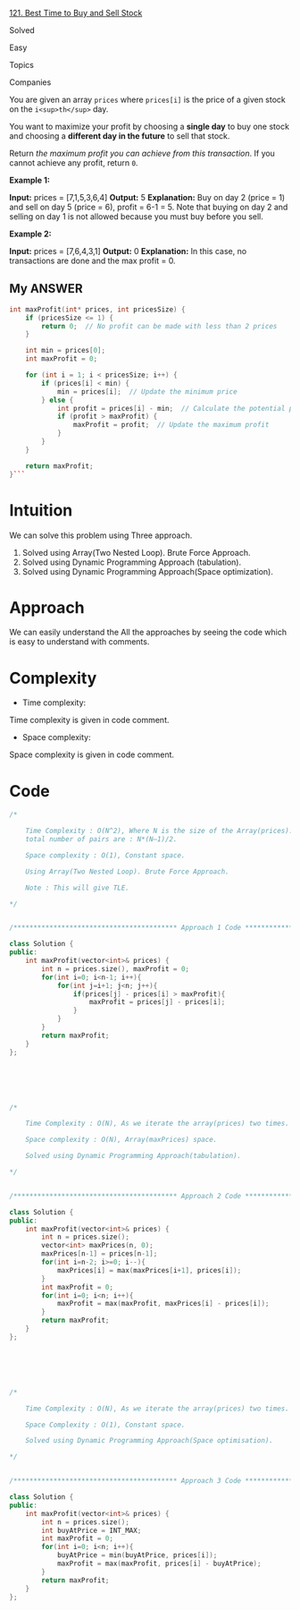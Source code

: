 [121\. Best Time to Buy and Sell Stock](https://leetcode.com/problems/best-time-to-buy-and-sell-stock/)

Solved

Easy

Topics

Companies

You are given an array `prices` where `prices[i]` is the price of a given stock on the `i<sup>th</sup>` day.

You want to maximize your profit by choosing a **single day** to buy one stock and choosing a **different day in the future** to sell that stock.

Return _the maximum profit you can achieve from this transaction_. If you cannot achieve any profit, return `0`.

**Example 1:**

**Input:** prices = \[7,1,5,3,6,4\]
**Output:** 5
**Explanation:** Buy on day 2 (price = 1) and sell on day 5 (price = 6), profit = 6-1 = 5.
Note that buying on day 2 and selling on day 1 is not allowed because you must buy before you sell.

**Example 2:**

**Input:** prices = \[7,6,4,3,1\]
**Output:** 0
**Explanation:** In this case, no transactions are done and the max profit = 0.

## My ANSWER

````cpp
int maxProfit(int* prices, int pricesSize) {
    if (pricesSize <= 1) {
        return 0;  // No profit can be made with less than 2 prices
    }

    int min = prices[0];
    int maxProfit = 0;

    for (int i = 1; i < pricesSize; i++) {
        if (prices[i] < min) {
            min = prices[i];  // Update the minimum price
        } else {
            int profit = prices[i] - min;  // Calculate the potential profit
            if (profit > maxProfit) {
                maxProfit = profit;  // Update the maximum profit
            }
        }
    }

    return maxProfit;
}```
````

# Intuition

We can solve this problem using Three approach.

1. Solved using Array(Two Nested Loop). Brute Force Approach.
2. Solved using Dynamic Programming Approach (tabulation).
3. Solved using Dynamic Programming Approach(Space optimization).

# Approach

We can easily understand the All the approaches by seeing the code which is easy to understand with comments.

# Complexity

- Time complexity:

Time complexity is given in code comment.

- Space complexity:

Space complexity is given in code comment.

# Code

```cpp
/*

    Time Complexity : O(N^2), Where N is the size of the Array(prices). As we check for possible pair, and the
    total number of pairs are : N*(N–1)/2.

    Space complexity : O(1), Constant space.

    Using Array(Two Nested Loop). Brute Force Approach.

    Note : This will give TLE.

*/


/***************************************** Approach 1 Code *****************************************/

class Solution {
public:
    int maxProfit(vector<int>& prices) {
        int n = prices.size(), maxProfit = 0;
        for(int i=0; i<n-1; i++){
            for(int j=i+1; j<n; j++){
                if(prices[j] - prices[i] > maxProfit){
                    maxProfit = prices[j] - prices[i];
                }
            }
        }
        return maxProfit;
    }
};






/*

    Time Complexity : O(N), As we iterate the array(prices) two times. Where N = size of the array.

    Space complexity : O(N), Array(maxPrices) space.

    Solved using Dynamic Programming Approach(tabulation).

*/


/***************************************** Approach 2 Code *****************************************/

class Solution {
public:
    int maxProfit(vector<int>& prices) {
        int n = prices.size();
        vector<int> maxPrices(n, 0);
        maxPrices[n-1] = prices[n-1];
        for(int i=n-2; i>=0; i--){
            maxPrices[i] = max(maxPrices[i+1], prices[i]);
        }
        int maxProfit = 0;
        for(int i=0; i<n; i++){
            maxProfit = max(maxProfit, maxPrices[i] - prices[i]);
        }
        return maxProfit;
    }
};






/*

    Time Complexity : O(N), As we iterate the array(prices) two times. Where N = size of the array.

    Space Complexity : O(1), Constant space.

    Solved using Dynamic Programming Approach(Space optimisation).

*/


/***************************************** Approach 3 Code *****************************************/

class Solution {
public:
    int maxProfit(vector<int>& prices) {
        int n = prices.size();
        int buyAtPrice = INT_MAX;
        int maxProfit = 0;
        for(int i=0; i<n; i++){
            buyAtPrice = min(buyAtPrice, prices[i]);
            maxProfit = max(maxProfit, prices[i] - buyAtPrice);
        }
        return maxProfit;
    }
};
```
